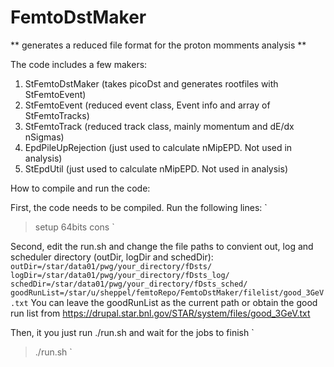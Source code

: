
# FemtoDstMaker 
** generates a reduced file format for the proton momments analysis **

The code includes a few makers:
1. StFemtoDstMaker     (takes picoDst and generates rootfiles with StFemtoEvent)
2. StFemtoEvent        (reduced event class, Event info and array of StFemtoTracks)
3. StFemtoTrack        (reduced track class, mainly momentum and dE/dx nSigmas)
4. EpdPileUpRejection  (just used to calculate nMipEPD. Not used in analysis)
5. StEpdUtil           (just used to calculate nMipEPD. Not used in analysis)

How to compile and run the code:
  
First, the code needs to be compiled. Run the following lines:
`
> setup 64bits
> cons
`

Second, edit the run.sh and change the file paths to convient out, log and scheduler directory (outDir, logDir and schedDir):
`
outDir=/star/data01/pwg/your_directory/fDsts/  
logDir=/star/data01/pwg/your_directory/fDsts_log/
schedDir=/star/data01/pwg/your_directory/fDsts_sched/
goodRunList=/star/u/sheppel/femtoRepo/FemtoDstMaker/filelist/good_3GeV.txt
`
You can leave the goodRunList as the current path or obtain the good run list from https://drupal.star.bnl.gov/STAR/system/files/good_3GeV.txt

Then, it you just run ./run.sh and wait for the jobs to finish
`
> ./run.sh
`

